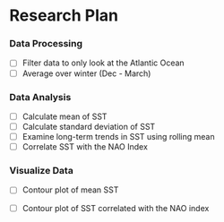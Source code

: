 # Research Plan

### Data Processing
- [ ] Filter data to only look at the Atlantic Ocean
- [ ] Average over winter (Dec - March)

### Data Analysis
- [ ] Calculate mean of SST
- [ ] Calculate standard deviation of SST
- [ ] Examine long-term trends in SST using rolling mean
- [ ] Correlate SST with the NAO Index

### Visualize Data
- [ ] Contour plot of mean SST
- [ ] Contour plot of SST correlated with the NAO index


